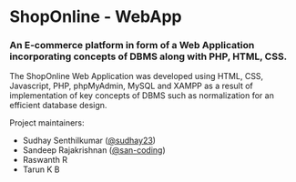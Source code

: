 # ShopOnline - WebApp

### An E-commerce platform in form of a Web Application incorporating concepts of DBMS along with PHP, HTML, CSS.

The ShopOnline Web Application was developed using HTML, CSS, Javascript, PHP, phpMyAdmin, MySQL and XAMPP as a result of implementation of key concepts of DBMS such as normalization for an efficient database design.

Project maintainers:

-   Sudhay Senthilkumar ([@sudhay23](https://github.com/sudhay23))  
-   Sandeep Rajakrishnan ([@san-coding](https://github.com/san-coding))
-   Raswanth R
-   Tarun K B
